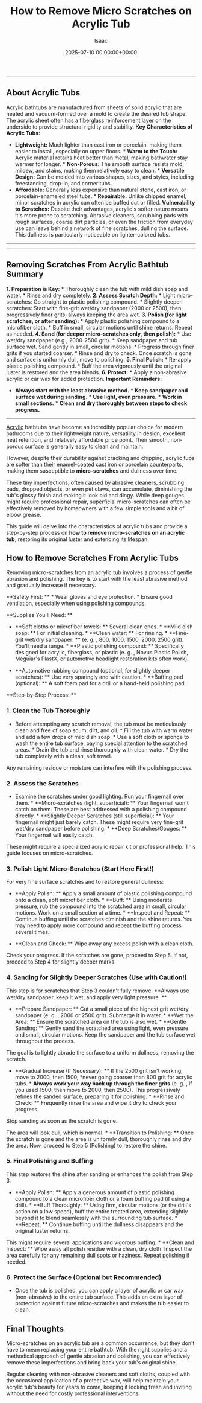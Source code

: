 ﻿---
title: How to Remove Micro Scratches on Acrylic Tub
description: Acrylic bathtubs have become an incredibly popular choice for modern bathrooms due to their lightweight nature, versatility in design, excellent heat...
slug: /how-to-remove-micro-scratches-on-acrylic-tub/
date: 2025-07-10 00:00:00+00:00
lastmod: 2025-07-10 00:00:00+03:00
author: Isaac
categories:
- Home Maintenance
- Bathroom
tags:
- home-maintenance
- micro-scratche
- acrylic
layout: post
---
---
## About Acrylic Tubs
Acrylic bathtubs are manufactured from sheets of solid acrylic that are heated and vacuum-formed over a mold to create the desired tub shape. The acrylic sheet often has a fiberglass reinforcement layer on the underside to provide structural rigidity and stability.
**Key Characteristics of Acrylic Tubs:**
* **Lightweight:** Much lighter than cast iron or porcelain, making them easier to install, especially on upper floors. * **Warm to the Touch:** Acrylic material retains heat better than metal, making bathwater stay warmer for longer. * **Non-Porous:** The smooth surface resists mold, mildew, and stains, making them relatively easy to clean. * **Versatile Design:** Can be molded into various shapes, sizes, and styles, including freestanding, drop-in, and corner tubs.
* **Affordable:** Generally less expensive than natural stone, cast iron, or porcelain-enameled steel tubs. * **Repairable:** Unlike chipped enamel, minor scratches in acrylic can often be buffed out or filled.
**Vulnerability to Scratches:**
Despite their advantages, acrylic's softer nature means it's more prone to scratching. Abrasive cleaners, scrubbing pads with rough surfaces, coarse dirt particles, or even the friction from everyday use can leave behind a network of fine scratches, dulling the surface. This dullness is particularly noticeable on lighter-colored tubs.
---
---
## Removing Scratches From Acrylic Bathtub Summary
**1. Preparation is Key:** * Thoroughly clean the tub with mild dish soap and water. * Rinse and dry completely.
**2. Assess Scratch Depth:** * Light micro-scratches: Go straight to plastic polishing compound. * Slightly deeper scratches: Start with fine-grit wet/dry sandpaper (2000 or 2500), then progressively finer grits, always keeping the area wet.
**3. Polish (for light scratches, or after sanding):** * Apply plastic polishing compound to a microfiber cloth. * Buff in small, circular motions until shine returns. Repeat as needed.
**4. Sand (for deeper micro-scratches only, then polish):** * Use wet/dry sandpaper (e.g., 2000-2500 grit). * Keep sandpaper and tub surface wet. Sand gently in small, circular motions. * Progress through finer grits if you started coarser. * Rinse and dry to check. Once scratch is gone and surface is uniformly dull, move to polishing.
**5. Final Polish:** * Re-apply plastic polishing compound. * Buff the area vigorously until the original luster is restored and the area blends.
**6. Protect:** * Apply a non-abrasive acrylic or car wax for added protection.
**Important Reminders:**
* **Always start with the least abrasive method.** * **Keep sandpaper and surface wet during sanding.** * **Use light, even pressure.** * **Work in small sections.** * **Clean and dry thoroughly between steps to check progress.**
---

[Acrylic](https://pestpolicy.com/best-acrylic-paint-for-canvas/) bathtubs have become an incredibly popular choice for modern bathrooms due to their lightweight nature, versatility in design, excellent heat retention, and relatively affordable price point. Their smooth, non-porous surface is generally easy to clean and maintain.

However, despite their durability against cracking and chipping, acrylic tubs are softer than their enamel-coated cast iron or porcelain counterparts, making them susceptible to **micro-scratches** and dullness over time.

These tiny imperfections, often caused by abrasive cleaners, scrubbing pads, dropped objects, or even pet claws, can accumulate, diminishing the tub's glossy finish and making it look old and dingy. While deep gouges might require professional repair, superficial micro-scratches can often be effectively removed by homeowners with a few simple tools and a bit of elbow grease.

This guide will delve into the characteristics of acrylic tubs and provide a step-by-step process on **how to remove micro-scratches on an acrylic tub**, restoring its original luster and extending its lifespan.

##  How to Remove Scratches From Acrylic Tubs

Removing micro-scratches from an acrylic tub involves a process of gentle abrasion and polishing. The key is to start with the least abrasive method and gradually increase if necessary.

**Safety First: ** * Wear gloves and eye protection. * Ensure good ventilation, especially when using polishing compounds.

**Supplies You'll Need: **

* **Soft cloths or microfiber towels: ** Several clean ones. * **Mild dish soap: ** For initial cleaning. * **Clean water: ** For rinsing. * **Fine-grit wet/dry sandpaper: ** (e. g. , 800, 1000, 1500, 2000, 2500 grit). You'll need a range. * **Plastic polishing compound: ** Specifically designed for acrylic, fiberglass, or plastic (e. g. , Novus Plastic Polish, Meguiar's PlastX, or automotive headlight restoration kits often work).

* **Automotive rubbing compound (optional, for slightly deeper scratches): ** Use very sparingly and with caution. * **Buffing pad (optional): ** A soft foam pad for a drill or a hand-held polishing pad.

**Step-by-Step Process: **

###  1. Clean the Tub Thoroughly

* Before attempting any scratch removal, the tub must be meticulously clean and free of soap scum, dirt, and oil. * Fill the tub with warm water and add a few drops of mild dish soap. * Use a soft cloth or sponge to wash the entire tub surface, paying special attention to the scratched areas. * Drain the tub and rinse thoroughly with clean water. * Dry the tub completely with a clean, soft towel.

Any remaining residue or moisture can interfere with the polishing process.

###  2. Assess the Scratches

* Examine the scratches under good lighting. Run your fingernail over them. * **Micro-scratches (light, superficial): ** Your fingernail won't catch on them. These are best addressed with a polishing compound directly. * **Slightly Deeper Scratches (still superficial): ** Your fingernail might just barely catch. These might require very fine-grit wet/dry sandpaper before polishing. * **Deep Scratches/Gouges: ** Your fingernail will easily catch.

These might require a specialized acrylic repair kit or professional help. This guide focuses on micro-scratches.

###  3. Polish Light Micro-Scratches (Start Here First!)

For very fine surface scratches and to restore general dullness:

* **Apply Polish: ** Apply a small amount of plastic polishing compound onto a clean, soft microfiber cloth. * **Buff: ** Using moderate pressure, rub the compound into the scratched area in small, circular motions. Work on a small section at a time. * **Inspect and Repeat: ** Continue buffing until the scratches diminish and the shine returns. You may need to apply more compound and repeat the buffing process several times.

* **Clean and Check: ** Wipe away any excess polish with a clean cloth.

Check your progress. If the scratches are gone, proceed to Step 5. If not, proceed to Step 4 for slightly deeper marks.

###  4. Sanding for Slightly Deeper Scratches (Use with Caution!)

This step is for scratches that Step 3 couldn't fully remove. **Always use wet/dry sandpaper, keep it wet, and apply very light pressure. **

* **Prepare Sandpaper: ** Cut a small piece of the highest grit wet/dry sandpaper (e. g. , 2000 or 2500 grit). Submerge it in water. * **Wet the Area: ** Ensure the scratched area on the tub is also wet. * **Gentle Sanding: ** Gently sand the scratched area using light, even pressure and small, circular motions. Keep the sandpaper and the tub surface wet throughout the process.

The goal is to lightly abrade the surface to a uniform dullness, removing the scratch.

* **Gradual Increase (If Necessary): ** If the 2500 grit isn't working, move to 2000, then 1500, *never going coarser than 800 grit for acrylic tubs. * **Always work your way back up through the finer grits** (e. g. , if you used 1500, then move to 2000, then 2500). This progressively refines the sanded surface, preparing it for polishing. * **Rinse and Check: ** Frequently rinse the area and wipe it dry to check your progress.

Stop sanding as soon as the scratch is gone.

The area will look dull, which is normal. * **Transition to Polishing: ** Once the scratch is gone and the area is uniformly dull, thoroughly rinse and dry the area. Now, proceed to Step 5 (Polishing) to restore the shine.

###  5. Final Polishing and Buffing

This step restores the shine after sanding or enhances the polish from Step 3.

* **Apply Polish: ** Apply a generous amount of plastic polishing compound to a clean microfiber cloth or a foam buffing pad (if using a drill). * **Buff Thoroughly: ** Using firm, circular motions (or the drill's action on a low speed), buff the entire treated area, extending slightly beyond it to blend seamlessly with the surrounding tub surface. * **Repeat: ** Continue buffing until the dullness disappears and the original luster returns.

This might require several applications and vigorous buffing. * **Clean and Inspect: ** Wipe away all polish residue with a clean, dry cloth. Inspect the area carefully for any remaining dull spots or haziness. Repeat polishing if needed.

###  6. Protect the Surface (Optional but Recommended)

* Once the tub is polished, you can apply a layer of acrylic or car wax (non-abrasive) to the entire tub surface. This adds an extra layer of protection against future micro-scratches and makes the tub easier to clean.

##  Final Thoughts

Micro-scratches on an acrylic tub are a common occurrence, but they don't have to mean replacing your entire bathtub. With the right supplies and a methodical approach of gentle abrasion and polishing, you can effectively remove these imperfections and bring back your tub's original shine.

Regular cleaning with non-abrasive cleaners and soft cloths, coupled with the occasional application of a protective wax, will help maintain your acrylic tub's beauty for years to come, keeping it looking fresh and inviting without the need for costly professional interventions.

